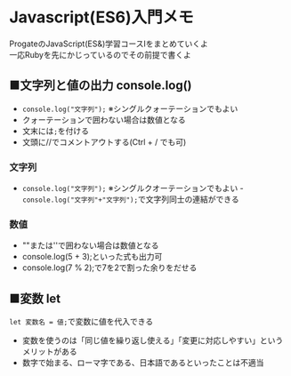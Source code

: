 # Javascript(ES6)入門メモ
ProgateのJavaScript(ES&)学習コースIをまとめていくよ  
一応Rubyを先にかじっているのでその前提で書くよ

## ■文字列と値の出力 console.log()
- ```console.log("文字列");``` ※シングルクォーテーションでもよい
- クォーテーションで囲わない場合は数値となる
- 文末には```;```を付ける
- 文頭に//でコメントアウトする(Ctrl + / でも可)

### 文字列
- ```console.log("文字列");``` ※シングルクオーテーションでもよい
-```console.log("文字列"+"文字列");```で文字列同士の連結ができる

### 数値
- ""または''で囲わない場合は数値となる
- console.log(5 + 3);といった式も出力可
 - console.log(7 % 2);で7を2で割った余りをだせる
 
 ## ■変数 let
 ```let 変数名 = 値;```で変数に値を代入できる  
 - 変数を使うのは「同じ値を繰り返し使える」「変更に対応しやすい」というメリットがある
 - 数字で始まる、ローマ字である、日本語であるといったことは不適当
